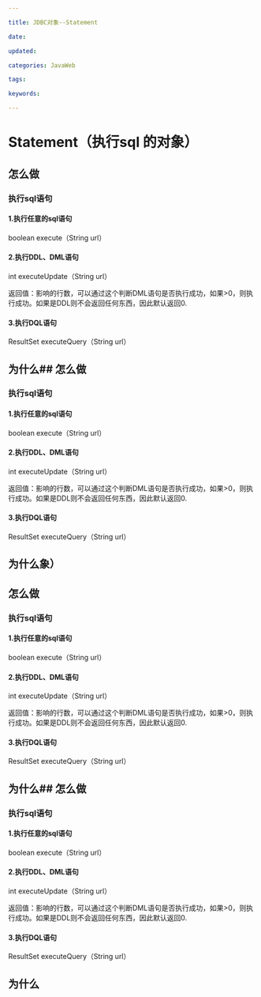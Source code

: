 ```yaml
---

title: JDBC对象--Statement

date: 

updated: 

categories: JavaWeb

tags: 

keywords: 

---
```

# Statement（执行sql 的对象）

## 怎么做

### 执行sql语句

#### 1.执行任意的sql语句

boolean execute（String url）



#### 2.执行DDL、DML语句

int  executeUpdate（String url）

返回值：影响的行数，可以通过这个判断DML语句是否执行成功，如果>0，则执行成功。如果是DDL则不会返回任何东西，因此默认返回0.

#### 3.执行DQL语句

ResultSet executeQuery（String url）



## 为什么## 怎么做

### 执行sql语句

#### 1.执行任意的sql语句

boolean execute（String url）



#### 2.执行DDL、DML语句

int  executeUpdate（String url）

返回值：影响的行数，可以通过这个判断DML语句是否执行成功，如果>0，则执行成功。如果是DDL则不会返回任何东西，因此默认返回0.

#### 3.执行DQL语句

ResultSet executeQuery（String url）



## 为什么象）

## 怎么做

### 执行sql语句

#### 1.执行任意的sql语句

boolean execute（String url）



#### 2.执行DDL、DML语句

int  executeUpdate（String url）

返回值：影响的行数，可以通过这个判断DML语句是否执行成功，如果>0，则执行成功。如果是DDL则不会返回任何东西，因此默认返回0.

#### 3.执行DQL语句

ResultSet executeQuery（String url）



## 为什么## 怎么做

### 执行sql语句

#### 1.执行任意的sql语句

boolean execute（String url）



#### 2.执行DDL、DML语句

int  executeUpdate（String url）

返回值：影响的行数，可以通过这个判断DML语句是否执行成功，如果>0，则执行成功。如果是DDL则不会返回任何东西，因此默认返回0.

#### 3.执行DQL语句

ResultSet executeQuery（String url）



## 为什么